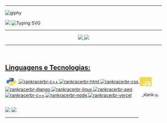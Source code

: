 <hr />


![giphy](https://user-images.githubusercontent.com/101043200/234490864-f80f887d-007c-47a2-90e5-5e9d3ede7b6e.gif)


<p> 
    <img src="https://readme-typing-svg.herokuapp.com?font=Fira+Code&pause=1000&color=3781C8&width=435&lines=Ol%C3%A1!+Sou+Augusto+Pontes+;Desenvolvedor+de+Software+%F0%9F%92%A1"(https://git.io/typing-svg)>
    <img href="https://git.io/typing-svg"><img src="https://readme-typing-svg.herokuapp.com?font=Fira+Code&pause=1000&color=A6B311&width=435&lines=Hello!++I'm+Augusto+Pontes;Software+Developer+%F0%9F%92%AB" alt="Typing SVG"(https://git.io/typing-svg)>
 </p>

<hr />

<div align="center">
  <a href="https://github.com/RankracerBR">
  <img height="180em" src="https://github-readme-stats.vercel.app/api?username=RankracerBR&show_icons=true&theme=rose_pine&include_all_commits=true&count_private=true"/>
  <img height="180em" src="https://github-readme-stats.vercel.app/api/top-langs/?username=RankracerBR&layout=compact&langs_count=7&theme=rose_pine"/>
</div>

<hr />

<div style="display: inline_block"><br>
  <h2>Linguagens e Tecnologias: </h2>
  <img align="center" alt="rankracerbr-phyton" height="30" width="40" src="https://raw.githubusercontent.com/devicons/devicon/master/icons/python/python-original.svg">
  <img align="center" alt="rankracerbr-c++" height="33" width="35" src="https://cdn.discordapp.com/attachments/783795992951652353/1006595555645980773/gffhgf.png">
  <img align="center" alt="rankracerbr-html" height="33" width="35" src="https://logodownload.org/wp-content/uploads/2016/10/html5-logo-10.png">
  <img align="center" alt="rankracerbr-css" height="35" width="39" src="https://logospng.org/download/css-3/logo-css-3-2048.png">
  <img align="center" alt="rankracerbr-Js" height="30" width="40" src="https://raw.githubusercontent.com/devicons/devicon/master/icons/javascript/javascript-plain.svg">
  <img align="center" alt="rankracerbr-django" height="40" width="35" src="https://brandslogos.com/wp-content/uploads/images/large/django-logo.png">
  <img align ="center" alt="rankracerbr-linux" height="40" widht="30" src="https://cdn.discordapp.com/attachments/783795992951652353/1075960477441593446/kisspng-tux-racer-t-shirt-linux-kernel-linux-5abe162444c681.0938351815224069482817.png">
  <img align ="center" alt="rankracerbr-aws" height="30" widht="30" src="https://upload.wikimedia.org/wikipedia/commons/thumb/9/93/Amazon_Web_Services_Logo.svg/2560px-Amazon_Web_Services_Logo.svg.png">
  <img align ="center" alt="rankracerbr-c++" height="35" width="35" src="https://cdn-icons-png.flaticon.com/512/919/919853.png">
  <img align ="center" alt="rankracerbr-node" height="30" width="45" src="https://upload.wikimedia.org/wikipedia/commons/thumb/d/d9/Node.js_logo.svg/2560px-Node.js_logo.svg.png">
  <img align ="center" alt="rankracerbr-vercel" height="40" width="90" src="https://www.aitoolsclub.com/content/images/2023/05/Screenshot-2023-05-21-221857.png">
    
  <img align="right" alt="Rank-pic" height="150"  style="border-radius:50px;" src="https://cdn.discordapp.com/attachments/783795992951652353/1006585055264645200/download20220801192736.png">
</div>
  
  ##
 
<div> 
  <a href="https://www.instagram.com/rankracerbr/" target="_blank"><img src="https://img.shields.io/badge/-Instagram-%23E4405F?style=for-the-badge&logo=instagram&logoColor=white" target="_blank"></a>
  <a href="https://www.linkedin.com/in/augusto-pontes-123886234/" target="_blank"><img src="https://img.shields.io/badge/-LinkedIn-%230077B5?style=for-the-badge&logo=linkedin&logoColor=white" target="_blank"></a> 
 

</div>

<hr />

